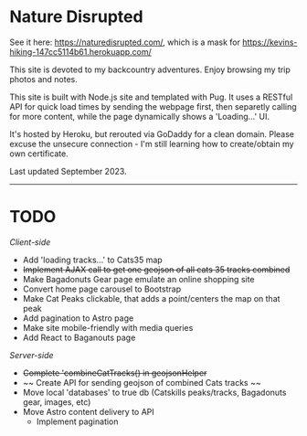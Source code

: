 # Nature Disrupted
See it here: https://naturedisrupted.com/, which is a mask for https://kevins-hiking-147cc5114b61.herokuapp.com/

This site is devoted to my backcountry adventures.
Enjoy browsing my trip photos and notes.

This site is built with Node.js site and templated with Pug. It uses a RESTful API for quick load times by sending the webpage first, then separetly calling for more content, while the page dynamically shows a 'Loading...' UI.

It's hosted by Heroku, but rerouted via GoDaddy for a clean domain. Please excuse the unsecure connection - I'm still learning how to create/obtain my own certificate.

Last updated September 2023.

---

# TODO
*Client-side*
- Add 'loading tracks...' to Cats35 map
- ~~Implement AJAX call to get one geojson of all cats 35 tracks combined~~
- Make Bagadonuts Gear page emulate an online shopping site
- Convert home page carousel to Bootstrap
- Make Cat Peaks clickable, that adds a point/centers the map on that peak
- Add pagination to Astro page
- Make site mobile-friendly with media queries
- Add React to Baganouts page
  
*Server-side*
- ~~Complete 'combineCatTracks() in geojsonHelper~~
- ~~ Create API for sending geojson of combined Cats tracks ~~
- Move local 'databases' to true db (Catskills peaks/tracks, Bagadonuts gear, images, etc)
- Move Astro content delivery to API
  - Implement pagination